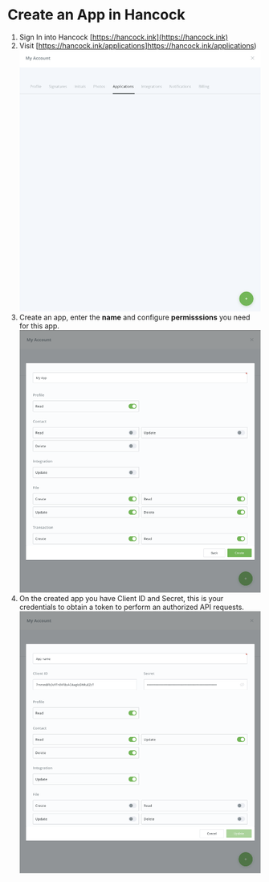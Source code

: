 # Create an App in Hancock

1. Sign In into Hancock [https://hancock.ink](https://hancock.ink)
2. Visit [https://hancock.ink/applications]https://hancock.ink/applications)
![img](./applications.png)
3. Create an app, enter the **name** and configure **permisssions** you need for this app.
![img](./create_app.png)
4. On the created app you have Client ID and Secret, this is your credentials to obtain a token to perform an authorized API requests.
![img](./created_app.png)